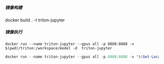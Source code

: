 ##### 镜像构建
docker build . -t triton-jupyter

##### 镜像执行

```shell
docker run --name triton-jupyter --gpus all -p 8888:8888 -v $(pwd)/triton:/workspace/model -d  triton-jupyter
```

```powershell
docker run --name triton-jupyter --gpus all -p 8888:8888 -v "$(Get-Location)\triton:/workspace/model" -d triton-jupyter
```